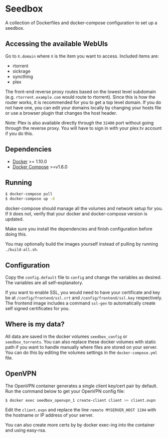 # Seedbox
A collection of Dockerfiles and docker-compose configuration to set up a
seedbox.

## Accessing the available WebUIs
Go to `X.domain` where `X` is the item you want to access.
Included items are:
- rtorrent
- sickrage
- syncthing
- plex

The front-end reverse proxy routes based on the lowest level subdomain (e.g.
`rtorrent.example.com` would route to rtorrent). Since this is how the router
works, it is recommended for you to get a top level domain. If you do not have
one, you can edit your domains locally by changing your hosts file or use a
browser plugin that changes the host header.

Note: Plex is also available directly through the `32400` port without going
through the reverse proxy. You will have to sign in with your plex.tv account
if you do this.

## Dependencies
- [Docker](https://github.com/docker/docker) >= 1.10.0
- [Docker Compose](https://github.com/docker/compose) >=v1.6.0

## Running
```sh
$ docker-compose pull
$ docker-compose up -d
```
docker-compose should manage all the volumes and network setup for you. If it
does not, verify that your docker and docker-compose version is updated.

Make sure you install the dependencies and finish configuration before doing
this.

You may optionally build the images yourself instead of pulling by running
`./build-all.sh`.

## Configuration
Copy the `config.default` file to `config` and change the variables as desired.
The variables are all self-explanatory.

If you want to enable SSL, you would need to have your certificate and key be
at `/config/frontend/ssl.crt` and `/config/frontend/ssl.key` respectively.  The
frontend image includes a command `ssl-gen` to automatically create self signed
certificates for you.

## Where is my data?
All data are saved in the docker volumes `seedbox_config` or
`seedbox_torrents`.
You can also replace these docker volumes with static path if you want to
handle manually where files are stored on your server. You can do this by
editing the volumes settings in the `docker-compose.yml` file.

## OpenVPN
The OpenVPN container generates a single client key/cert pair by default.
Run the command below to get your OpenVPN config file:
```sh
$ docker exec seedbox_openvpn_1 create-client client >> client.ovpn
```
Edit the `client.ovpn` and replace the line `remote MYSERVER_HOST 1194` with
the hostname or IP address of your server.

You can also create more certs by by docker exec-ing into the container and
using easy-rsa.
